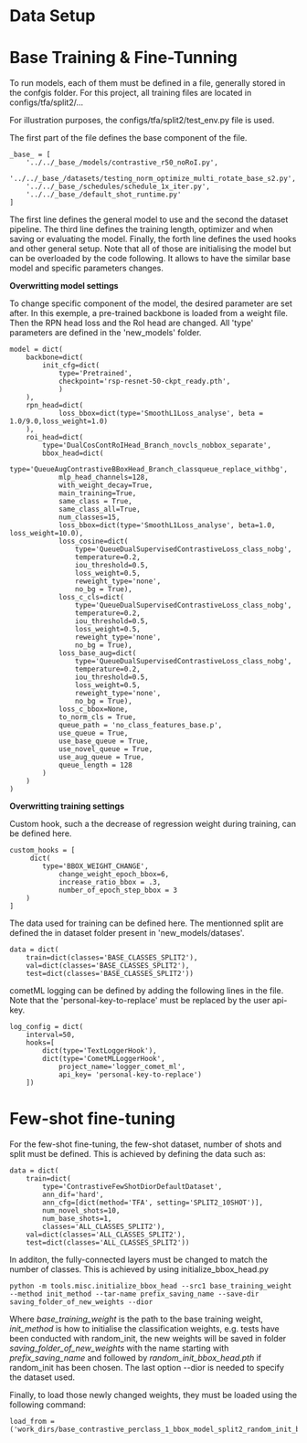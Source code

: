 # Data Setup


# Base Training & Fine-Tunning
To run models, each of them must be defined in a file, generally stored in the confgis folder.
For this project, all training files are located in configs/tfa/split2/...

For illustration purposes, the configs/tfa/split2/test_env.py file is used.

The first part of the file defines the base component of the file.
```shell
_base_ = [
    '../../_base_/models/contrastive_r50_noRoI.py',
    '../../_base_/datasets/testing_norm_optimize_multi_rotate_base_s2.py',
    '../../_base_/schedules/schedule_1x_iter.py',
    '../../_base_/default_shot_runtime.py'
]
```
The first line defines the general model to use and the second the dataset pipeline. The third line defines the training length, optimizer and when saving or evaluating the model. Finally, the forth line defines the used hooks and other general setup.
Note that all of those are initialising the model but can be overloaded by the code following. It allows to have the similar base model and  specific parameters changes.

**Overwritting model settings**

To change specific component of the model, the desired parameter are set after. In this exemple, a pre-trained backbone is loaded from a weight file. Then the RPN head loss and the RoI head are changed. All 'type' parameters are defined in the 'new_models' folder.
```shell
model = dict(
    backbone=dict(
        init_cfg=dict(
            type='Pretrained',
            checkpoint='rsp-resnet-50-ckpt_ready.pth',
            )
    ),
    rpn_head=dict(
            loss_bbox=dict(type='SmoothL1Loss_analyse', beta = 1.0/9.0,loss_weight=1.0)
    ),
    roi_head=dict(
        type='DualCosContRoIHead_Branch_novcls_nobbox_separate',
        bbox_head=dict(
            type='QueueAugContrastiveBBoxHead_Branch_classqueue_replace_withbg',
            mlp_head_channels=128,
            with_weight_decay=True,
            main_training=True,
            same_class = True,
            same_class_all=True,
            num_classes=15,
            loss_bbox=dict(type='SmoothL1Loss_analyse', beta=1.0, loss_weight=10.0),
            loss_cosine=dict(
                type='QueueDualSupervisedContrastiveLoss_class_nobg',
                temperature=0.2,
                iou_threshold=0.5,
                loss_weight=0.5,
                reweight_type='none',
                no_bg = True),
            loss_c_cls=dict(
                type='QueueDualSupervisedContrastiveLoss_class_nobg',
                temperature=0.2,
                iou_threshold=0.5,
                loss_weight=0.5,
                reweight_type='none',
                no_bg = True),
            loss_base_aug=dict(
                type='QueueDualSupervisedContrastiveLoss_class_nobg',
                temperature=0.2,
                iou_threshold=0.5,
                loss_weight=0.5,
                reweight_type='none',
                no_bg = True),
            loss_c_bbox=None,
            to_norm_cls = True,
            queue_path = 'no_class_features_base.p',
            use_queue = True,
            use_base_queue = True,
            use_novel_queue = True,
            use_aug_queue = True,
            queue_length = 128
        )
    )
)
```
**Overwritting training settings**

Custom hook, such a the decrease of regression weight during training, can be defined here. 
```shell
custom_hooks = [
     dict(
        type='BBOX_WEIGHT_CHANGE',
            change_weight_epoch_bbox=6, 
            increase_ratio_bbox = .3, 
            number_of_epoch_step_bbox = 3
    )
]
```

The data used for training can be defined here. The mentionned split are defined the in dataset folder present in 'new_models/datases'.
```shell
data = dict(
    train=dict(classes='BASE_CLASSES_SPLIT2'),
    val=dict(classes='BASE_CLASSES_SPLIT2'),
    test=dict(classes='BASE_CLASSES_SPLIT2'))
```

cometML logging can be defined by adding the following lines in the file. Note that the 'personal-key-to-replace' must be replaced by the user api-key.
```shell
log_config = dict(
    interval=50,
    hooks=[
        dict(type='TextLoggerHook'),
        dict(type='CometMLLoggerHook', 
            project_name='logger_comet_ml',
            api_key= 'personal-key-to-replace')
    ])
```
# Few-shot fine-tuning

For the few-shot fine-tuning, the few-shot dataset, number of shots and split must be defined. This is achieved by defining the data such as:
```shell
data = dict(
    train=dict(
        type='ContrastiveFewShotDiorDefaultDataset',
        ann_dif='hard',
        ann_cfg=[dict(method='TFA', setting='SPLIT2_10SHOT')],
        num_novel_shots=10,
        num_base_shots=1,
        classes='ALL_CLASSES_SPLIT2'),
    val=dict(classes='ALL_CLASSES_SPLIT2'),
    test=dict(classes='ALL_CLASSES_SPLIT2'))
```
In additon, the fully-connected layers must be changed to match the number of classes. This is achieved by using initialize_bbox_head.py
```shell
python -m tools.misc.initialize_bbox_head --src1 base_training_weight --method init_method --tar-name prefix_saving_name --save-dir saving_folder_of_new_weights --dior
```
Where _base_training_weight_ is the path to the base training weight, _init_method_ is how to initialise the classification weights, e.g. tests have been conducted with random_init, the new weights will be saved in folder _saving_folder_of_new_weights_ with the name starting with _prefix_saving_name_ and followed by _random_init_bbox_head.pth_ if random_init has been chosen. The last option --dior is needed to specify the dataset used.

Finally, to load those newly changed weights, they must be loaded using the following command:
```shell
load_from = ('work_dirs/base_contrastive_perclass_1_bbox_model_split2_random_init_bbox_head.pth')
```